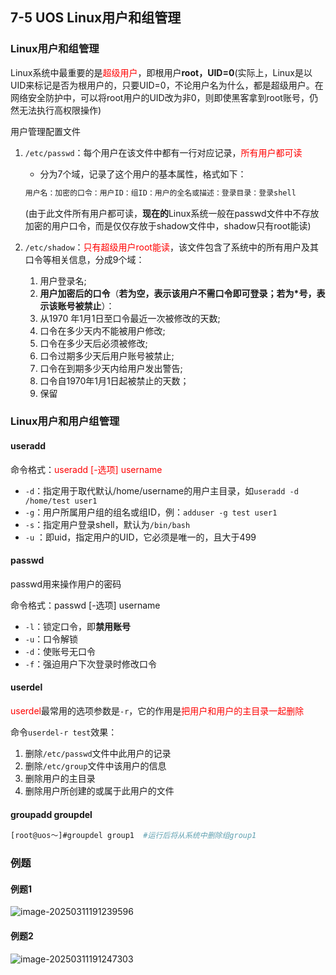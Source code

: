 ## 7-5 UOS Linux用户和组管理

### Linux用户和组管理

Linux系统中最重要的是<font color="red">超级用户</font>，即根用户**root，UID=0**(实际上，Linux是以UID来标记是否为根用户的，只要UID=0，不论用户名为什么，都是超级用户。在网络安全防护中，可以将root用户的UID改为非0，则即使黑客拿到root账号，仍然无法执行高权限操作)

用户管理配置文件

1. `/etc/passwd`：每个用户在该文件中都有一行对应记录，<font color="red">所有用户都可读</font>

   - 分为7个域，记录了这个用户的基本属性，格式如下：

   ```bash
   用户名：加密的口令：用户ID：组ID：用户的全名或描述：登录目录：登录shell
   ```
   (由于此文件所有用户都可读，**现在的**Linux系统一般在passwd文件中不存放加密的用户口令，而是仅仅存放于shadow文件中，shadow只有root能读)

2. `/etc/shadow`：<font color="red">只有超级用户root能读</font>，该文件包含了系统中的所有用户及其口令等相关信息，分成9个域：
   
   1. 用户登录名;
   2. **用户加密后的口令**（**若为空，表示该用户不需口令即可登录；若为*号，表示该账号被禁止**）：
   3. 从1970 年1月1日至口令最近一次被修改的天数;
   4. 口令在多少天内不能被用户修改;
   5. 口令在多少天后必须被修改;
   6. 口令过期多少天后用户账号被禁止;
   7. 口令在到期多少天内给用户发出警告;
   8. 口令自1970年1月1日起被禁止的天数；
   9. 保留

### Linux用户和用户组管理

#### useradd

命令格式：<font color="red">useradd [-选项] username</font>

- `-d`：指定用于取代默认/home/username的用户主目录，如`useradd -d /home/test user1`
- `-g`：用户所属用户组的组名或组ID，例：`adduser -g test user1`
- `-s`：指定用户登录shell，默认为`/bin/bash`
- `-u` ：即uid，指定用户的UID，它必须是唯一的，且大于499

#### passwd

passwd用来操作用户的密码

命令格式：passwd [-选项] username 

- `-l`：锁定口令，即**禁用账号**
- `-u`：口令解锁
- `-d`：使账号无口令
- `-f`：强迫用户下次登录时修改口令

#### userdel

<font color="red">userdel</font>最常用的选项参数是`-r`，它的作用是<font color="red">把用户和用户的主目录一起删除</font>

命令`userdel-r test`效果：

1. 删除`/etc/passwd`文件中此用户的记录
2. 删除`/etc/group`文件中该用户的信息
3. 删除用户的主目录
4. 删除用户所创建的或属于此用户的文件

#### groupadd groupdel

```bash
[root@uos～]#groupdel group1  #运行后将从系统中删除组group1
```

### 例题

#### 例题1

![image-20250311191239596](https://img.yatjay.top/md/20250311191239636.png)



#### 例题2

![image-20250311191247303](https://img.yatjay.top/md/20250311191247336.png)

